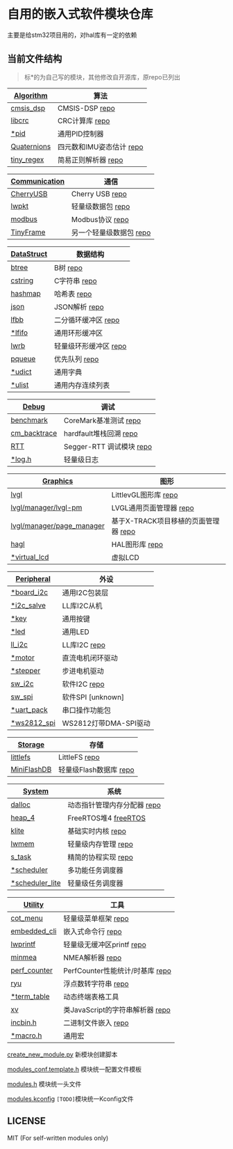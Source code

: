 # 自用的嵌入式软件模块仓库

主要是给stm32项目用的，对hal库有一定的依赖

## 当前文件结构

> 标*的为自己写的模块，其他修改自开源库，原repo已列出

| [Algorithm](./algorithm) | 算法 |
|-------|-------|
| [cmsis_dsp](./algorithm/cmsis_dsp) | CMSIS-DSP [repo](https://github.com/ARM-software/CMSIS-DSP) |
| [libcrc](./algorithm/libcrc) | CRC计算库 [repo](https://github.com/whik/crc-lib-c) |
| [*pid](./algorithm/pid) | 通用PID控制器 |
| [Quaternions](./algorithm/quaternion) | 四元数和IMU姿态估计 [repo](https://github.com/rbv188/IMU-algorithm) |
| [tiny_regex](./algorithm/tiny_regex)|  简易正则解析器 [repo](https://github.com/zeta-zero/tiny-regex-c) |

| [Communication](./communication) | 通信 |
|-------|-------|
| [CherryUSB](./communication/cherryusb) | Cherry USB [repo](https://github.com/cherry-embedded/CherryUSB) |
| [lwpkt](./communication/lwpkt) | 轻量级数据包 [repo](https://github.com/MaJerle/lwpkt) |
| [modbus](./communication/modbus) | Modbus协议 [repo](https://github.com/wql7013/ModBus) |
| [TinyFrame](./communication/tinyframe) | 另一个轻量级数据包 [repo](https://github.com/MightyPork/TinyFrame) |

| [DataStruct](./datastruct) | 数据结构 |
|-------|-------|
| [btree](./datastruct/btree) | B树 [repo](https://github.com/tidwall/btree.c) |
| [cstring](./datastruct/cstring) | C字符串 [repo](https://github.com/cloudwu/cstring) |
| [hashmap](./datastruct/hashmap) | 哈希表 [repo](https://github.com/tidwall/hashmap.c) |
| [json](./datastruct/json) | JSON解析 [repo](https://github.com/tidwall/json.c) |
| [lfbb](./datastruct/lfbb) | 二分循环缓冲区 [repo](https://github.com/DNedic/lfbb) |
| [*lfifo](./datastruct/lfifo) | 通用环形缓冲区 |
| [lwrb](./datastruct/lwrb) | 轻量级环形缓冲区 [repo](https://github.com/MaJerle/lwrb) |
| [pqueue](./datastruct/pqueue) | 优先队列 [repo](https://github.com/tidwall/pqueue.c) |
| [*udict](./datastruct/udict) | 通用字典 |
| [*ulist](./datastruct/ulist) | 通用内存连续列表 |

| [Debug](./debug) | 调试 |
|-------|-------|
| [benchmark](./debug/benchmark) | CoreMark基准测试 [repo](https://github.com/eembc/coremark) |
| [cm_backtrace](./debug/cm_backtrace) | hardfault堆栈回溯 [repo](https://github.com/armink/CmBacktrace) |
| [RTT](./debug/rtt) | Segger-RTT 调试模块 [repo](https://www.segger.com/products/debug-probes/j-link/technology/about-real-time-transfer/) |
| [*log.h](./debug/log.h) | 轻量级日志 |

| [Graphics](./graphics) | 图形 |
|-------|-------|
| [lvgl](./graphics/lvgl) | LittlevGL图形库 [repo](https://github.com/lvgl/lvgl) |
| [lvgl/manager/lvgl-pm](./graphics/lvgl/manager/lvgl-pm) | LVGL通用页面管理器 [repo](https://github.com/LanFly/lvgl-pm) |
| [lvgl/manager/page_manager](./graphics/lvgl/manager/page_manager) | 基于X-TRACK项目移植的页面管理器 [repo](https://github.com/geekheart/page_manager) |
| [hagl](./graphics/hagl) | HAL图形库 [repo](https://github.com/tuupola/hagl) |
| [*virtual_lcd](./graphics/virtual_lcd) | 虚拟LCD |

| [Peripheral](./peripheral) | 外设 |
|-------|-------|
| [*board_i2c](./peripheral/board_i2c) | 通用I2C包装层 |
| [*i2c_salve](./peripheral/i2c_slave) | LL库I2C从机 |
| [*key](./peripheral/key) | 通用按键 |
| [*led](./peripheral/led) | 通用LED |
| [ll_i2c](./peripheral/ll_i2c) | LL库I2C [repo](https://github.com/jesstr/i2c_ll) |
| [*motor](./peripheral/motor) | 直流电机闭环驱动 |
| [*stepper](./peripheral/stepper) | 步进电机驱动 |
| [sw_i2c](./peripheral/sw_i2c) | 软件I2C [repo](https://github.com/liyanboy74/soft-i2c) |
| [sw_spi](./peripheral/sw_spi) | 软件SPI [unknown] |
| [*uart_pack](./peripheral/uart_pack) | 串口操作功能包 |
| [*ws2812_spi](./peripheral/ws2812_spi) | WS2812灯带DMA-SPI驱动 |

| [Storage](./storage) | 存储 |
|-------|-------|
| [littlefs](./storage/littlefs) | LittleFS [repo](https://github.com/littlefs-project/littlefs) |
| [MiniFlashDB](./storage/miniflashdb) | 轻量级Flash数据库 [repo](https://github.com/Jiu-xiao/MiniFlashDB) |

| [System](./system) | 系统 |
|-------|-------|
| [dalloc](./system/dalloc) | 动态指针管理内存分配器 [repo](https://github.com/SkyEng1neering/dalloc) |
| [heap_4](./system/heap_4) | FreeRTOS堆4 [freeRTOS](https://www.freertos.org/a00111.html) |
| [klite](./system/klite) | 基础实时内核 [repo](https://gitee.com/kerndev/klite) |
| [lwmem](./system/lwmem) | 轻量级内存管理 [repo](https://github.com/MaJerle/lwmem) |
| [s_task](./system/s_task) | 精简的协程实现 [repo](https://github.com/xhawk18/s_task) |
| [*scheduler](./system/scheduler) | 多功能任务调度器 |
| [*scheduler_lite](./system/scheduler_lite) | 轻量级任务调度器 |

| [Utility](./utility) | 工具 |
|-------|-------|
| [cot_menu](./utility/cot_menu) | 轻量级菜单框架 [repo](https://gitee.com/cot_package/cot_menu) |
| [embedded_cli](./utility/embedded_cli) | 嵌入式命令行 [repo](https://github.com/funbiscuit/embedded-cli) |
| [lwprintf](./utility/lwprintf) | 轻量级无缓冲区printf [repo](https://github.com/MaJerle/lwprintf) |
| [minmea](./utility/minmea) | NMEA解析器 [repo](https://github.com/ata4/minema) |
| [perf_counter](./utility/perf_counter) | PerfCounter性能统计/时基库 [repo](https://github.com/GorgonMeducer/perf_counter) |
| [ryu](./utility/ryu) | 浮点数转字符串 [repo](https://github.com/tidwall/ryu) |
| [*term_table](./utility/term_table) | 动态终端表格工具 |
| [xv](./utility/xv) | 类JavaScript的字符串解析器 [repo](https://github.com/tidwall/xv) |
| [incbin.h](./utility/incbin.h) | 二进制文件嵌入 [repo](https://github.com/graphitemaster/incbin) |
| [*macro.h](./utility/macro.h) | 通用宏 |

[create_new_module.py](./create_new_module.py) 新模块创建脚本

[modules_conf.template.h](./modules_conf.template.h) 模块统一配置文件模板

[modules.h](./modules.h) 模块统一头文件

[modules.kconfig](./modules.kconfig) `[TODO]`模块统一Kconfig文件

## LICENSE

MIT (For self-written modules only)
